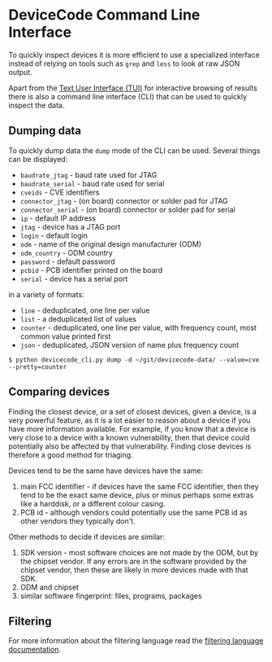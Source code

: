 # DeviceCode Command Line Interface

To quickly inspect devices it is more efficient to use a specialized interface
instead of relying on tools such as `grep` and `less` to look at raw JSON
output.

Apart from the [Text User Interface (TUI)](tui.md) for interactive browsing of
results there is also a command line interface (CLI) that can be used to
quickly inspect the data.

## Dumping data

To quickly dump data the `dump` mode of the CLI can be used. Several things can
be displayed:

* `baudrate_jtag` - baud rate used for JTAG
* `baudrate_serial` - baud rate used for serial
* `cveids` - CVE identifiers
* `connector_jtag` - (on board) connector or solder pad for JTAG
* `connector_serial` - (on board) connector or solder pad for serial
* `ip` - default IP address
* `jtag` - device has a JTAG port
* `login` - default login
* `odm` - name of the original design manufacturer (ODM)
* `odm_country` - ODM country
* `password` - default password
* `pcbid` - PCB identifier printed on the board
* `serial` - device has a serial port

in a variety of formats:

* `line` - deduplicated, one line per value
* `list` - a deduplicated list of values
* `counter` - deduplicated, one line per value, with frequency count, most
  common value printed first
* `json` - deduplicated, JSON version of name plus frequency count

```
$ python devicecode_cli.py dump -d ~/git/devicecode-data/ --value=cve --pretty=counter
```

## Comparing devices

Finding the closest device, or a set of closest devices, given a device, is a
very powerful feature, as it is a lot easier to reason about a device if you
have more information available. For example, if you know that a device is very
close to a device with a known vulnerability, then that device could
potentially also be affected by that vulnerability. Finding close devices is
therefore a good method for triaging.

Devices tend to be the same have devices have the same:

1. main FCC identifier - if devices have the same FCC identifier, then they
   tend to be the exact same device, plus or minus perhaps some extras like a
   harddisk, or a different colour casing.
2. PCB id - although vendors could potentially use the same PCB id as other
   vendors they typically don't.

Other methods to decide if devices are similar:

1. SDK version - most software choices are not made by the ODM, but by the
   chipset vendor. If any errors are in the software provided by the chipset
   vendor, then these are likely in more devices made with that SDK.
2. ODM and chipset
3. similar software fingerprint: files, programs, packages

## Filtering

For more information about the filtering language read the
[filtering language documentation](filter.md).
